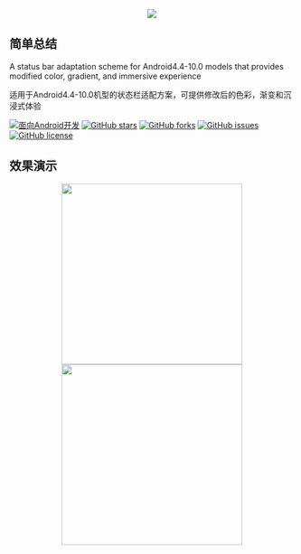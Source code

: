 <p align="center"><img src="https://github.com/Ye-Miao/StatusBarUtil/blob/master/img/logo.png"/></p>

## 简单总结
A status bar adaptation scheme for Android4.4-10.0 models that provides modified color, gradient, and immersive experience

适用于Android4.4-10.0机型的状态栏适配方案，可提供修改后的色彩，渐变和沉浸式体验

[![面向Android开发](https://img.shields.io/badge/%E9%9D%A2%E5%90%91-Android%E5%BC%80%E5%8F%91-%232CC159.svg)]()
[![GitHub stars](https://img.shields.io/github/stars/Ye-Miao/StatusBarUtil.svg)]()
[![GitHub forks](https://img.shields.io/github/forks/Ye-Miao/StatusBarUtil.svg)]()
[![GitHub issues](https://img.shields.io/github/issues/Ye-Miao/StatusBarUtil.svg)]()
[![GitHub license](https://img.shields.io/github/license/Ye-Miao/StatusBarUtil.svg)]()

## 效果演示  
<p align="center">
<img src="https://github.com/Ye-Miao/StatusBarUtil/blob/master/img/Android9.0.gif" width="320">
<img src="https://github.com/Ye-Miao/StatusBarUtil/blob/master/img/Android4.4.gif" width="320">
</p>
